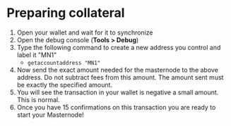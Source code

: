 # Preparing collateral

1. Open your wallet and wait for it to synchronize
2. Open the debug console (**Tools > Debug**)
3. Type the following command to create a new address you control and label it "MN1"
      - `getaccountaddress "MN1"`
4. Now send the exact amount needed for the masternode to the above address. 
  Do not subtract fees from this amount. The amount sent must be exactly the specified amount. 
5. You will see the transaction in your wallet is negative a small amount. This is normal.
6. Once you have 15 confirmations on this transaction you are ready to start your Masternode!
